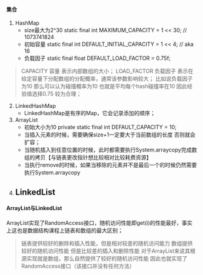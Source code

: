 #### 集合
1. HashMap
    - size最大为2^30    static final int MAXIMUM_CAPACITY = 1 << 30;  // 1073741824
    - 初始容量          static final int DEFAULT_INITIAL_CAPACITY = 1 << 4; // aka 16
    - 负载因子          static final float DEFAULT_LOAD_FACTOR = 0.75f;
> CAPACITY 容量 表示内部数组的大小；
> LOAD_FACTOR 负载因子 表示在给定容量下分配数组的分配概率，通常该参数影响较大；
> 比如说负载因子为10 那么可以认为碰撞概率为10 也就是平均每个hash碰撞率在10 因此经验值选择0.75 较为合理；
2. LinkedHashMap
    - LinkedHashMap是有序的Map，它会记录添加的顺序；
3. ArrayList
    - 初始大小为10   private static final int DEFAULT_CAPACITY = 10;
    - 当插入元素的时候，需要确保size+1一定要大于当前数组的长度 否则就会扩容；
    - 当随机插入到任意位置的时候，此时都需要执行System.arraycopy完成数组的拷贝【与链表更改指针想比较相对比较耗费资源】
    - 当执行remove的时候，如果当移除的元素并不是最后一个的时候仍然需要执行System.arraycopy
4. LinkedList
    -
#### ArrayList与LinkedList
ArrayList实现了RandomAccess接口，随机访问性能即get(i)的性能最好，事实上这也是数据结构课程上链表和数组的最大区别；
> 链表提供较好的删除和插入性能，但是相对较差的随机访问能力
> 数组提供较好的随机访问性能 但是比较差的插入和删除性能
> 对于ArrayList来说其根源实现就是数组，那么自然提供了较好的随机访问性能 因此也就实现了RandomAccess接口（该接口并没有任何方法）